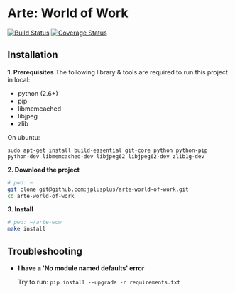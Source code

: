 # Arte: World of Work
[![Build Status](https://travis-ci.org/jplusplus/arte-world-of-work.png?branch=master)](https://travis-ci.org/jplusplus/arte-world-of-work)
[![Coverage Status](https://coveralls.io/repos/jplusplus/arte-world-of-work/badge.png)](https://coveralls.io/r/jplusplus/arte-world-of-work)

## Installation
**1. Prerequisites**
The following library & tools are required to run this project in local:
- python (2.6+)
- pip
- libmemcached
- libjpeg
- zlib

On ubuntu:
```
sudo apt-get install build-essential git-core python python-pip python-dev libmemcached-dev libjpeg62 libjpeg62-dev zlib1g-dev
``` 

**2. Download the project**

```bash
# pwd: ~
git clone git@github.com:jplusplus/arte-world-of-work.git 
cd arte-world-of-work
``` 

**3. Install** 
```bash
# pwd: ~/arte-wow
make install
```

## Troubleshooting 
- **I have a 'No module named defaults' error**
  
  Try to run: `pip install --upgrade -r requirements.txt`
